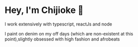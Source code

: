 
<h1>Hey, I'm Chijioke 💫</h1>
<p>I work extensively with typescript, reactJs and node</P>
<p>I paint on denim on my off days (which are non-existent at this point),slightly obsessed with high fashion and afrobeats</p>

